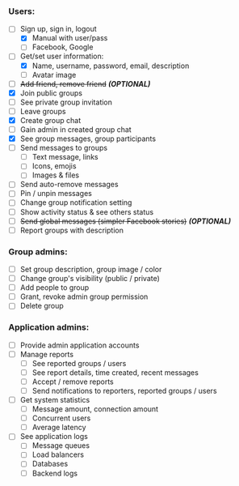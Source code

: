 ### Users:

- [ ] Sign up, sign in, logout
    - [x] Manual with user/pass
    - [ ] Facebook, Google
- [ ] Get/set user information:
    - [x] Name, username, password, email, description
    - [ ] Avatar image
- [ ] ~~Add friend, remove friend~~ ***(OPTIONAL)***
- [x] Join public groups
- [ ] See private group invitation
- [ ] Leave groups
- [x] Create group chat
- [ ] Gain admin in created group chat
- [x] See group messages, group participants
- [ ] Send messages to groups
    - [ ] Text message, links
    - [ ] Icons, emojis
    - [ ] Images & files
- [ ] Send auto-remove messages
- [ ] Pin / unpin messages
- [ ] Change group notification setting
- [ ] Show activity status & see others status
- [ ] ~~Send global messages (simpler Facebook stories)~~ ***(OPTIONAL)***
- [ ] Report groups with description

### Group admins:

- [ ] Set group description, group image / color
- [ ] Change group's visibility (public / private)
- [ ] Add people to group
- [ ] Grant, revoke admin group permission
- [ ] Delete group

### Application admins:

- [ ] Provide admin application accounts
- [ ] Manage reports
    - [ ] See reported groups / users
    - [ ] See report details, time created, recent messages
    - [ ] Accept / remove reports
    - [ ] Send notifications to reporters, reported groups / users
- [ ] Get system statistics
    - [ ] Message amount, connection amount
    - [ ] Concurrent users
    - [ ] Average latency
- [ ] See application logs
    - [ ] Message queues
    - [ ] Load balancers
    - [ ] Databases
    - [ ] Backend logs
